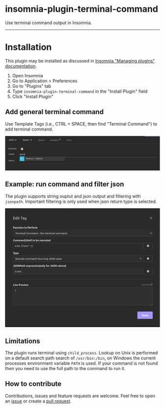 # insomnia-plugin-terminal-command
Use terminal command output in Insomnia.

----

# Installation

This plugin may be installed as discussed in [Insomnia "Managing plugins" documentation](https://support.insomnia.rest/article/26-plugins#managing-plugins).

1. Open Insomnia
2. Go to Application > Preferences
3. Go to "Plugins" tab
4. Type `insomnia-plugin-terminal-command` in the "Install Plugin" field
5. Click "Install Plugin"


## Add general terminal command
Use Template Tags (i.e., CTRL + SPACE, then find "Terminal Command") to add terminal command.

![Screenshot](https://raw.githubusercontent.com/vimekk/insomnia-plugin-terminal-command/master/terminal_command.png)

## Example: run command and filter json

The plugin supports string ouptut and json output and filtering with `jsonpath`.
Important filtering is only used when json return type is selected.

![Screenshot](https://raw.githubusercontent.com/vimekk/insomnia-plugin-terminal-command/master/example.png)

## Limitations

The plugin runs terminal using `child_process`.
Lookup on Unix is performed on a default search path search of `/usr/bin:/bin`, on Windows the current processes environment variable `PATH` is used.
If your command is not found then you need to use the full path to the command to run it. 

## How to contribute

Contributions, issues and feature requests are welcome. Feel free to open an [issue](https://github.com/vimekk/insomnia-plugin-terminal-command/issues) or create a [pull request](https://github.com/vimekk/insomnia-plugin-terminal-command/pulls).